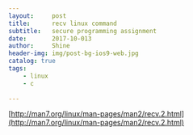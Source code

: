 ```yaml
---
layout:     post
title:      recv linux command
subtitle:   secure programming assignment
date:       2017-10-013
author:     Shine
header-img: img/post-bg-ios9-web.jpg
catalog: true
tags:
    - linux
    - c
    
---
```

[http://man7.org/linux/man-pages/man2/recv.2.html](http://man7.org/linux/man-pages/man2/recv.2.html)